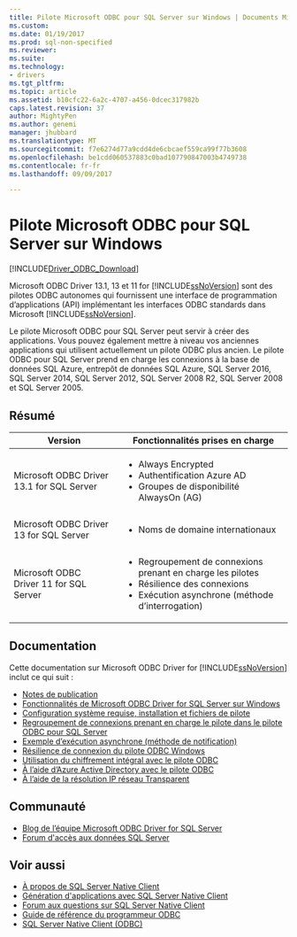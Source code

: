 ```yaml
---
title: Pilote Microsoft ODBC pour SQL Server sur Windows | Documents Microsoft
ms.custom: 
ms.date: 01/19/2017
ms.prod: sql-non-specified
ms.reviewer: 
ms.suite: 
ms.technology:
- drivers
ms.tgt_pltfrm: 
ms.topic: article
ms.assetid: b10cfc22-6a2c-4707-a456-0dcec317982b
caps.latest.revision: 37
author: MightyPen
ms.author: genemi
manager: jhubbard
ms.translationtype: MT
ms.sourcegitcommit: f7e6274d77a9cdd4de6cbcaef559ca99f77b3608
ms.openlocfilehash: be1cdd060537883c0bad107790847003b4749738
ms.contentlocale: fr-fr
ms.lasthandoff: 09/09/2017

---
```

# <a name="microsoft-odbc-driver-for-sql-server-on-windows"></a>Pilote Microsoft ODBC pour SQL Server sur Windows
[!INCLUDE[Driver_ODBC_Download](../../../includes/driver_odbc_download.md)]

Microsoft ODBC Driver 13.1, 13 et 11 for [!INCLUDE[ssNoVersion](../../../includes/ssnoversion_md.md)] sont des pilotes ODBC autonomes qui fournissent une interface de programmation d’applications (API) implémentant les interfaces ODBC standards dans Microsoft [!INCLUDE[ssNoVersion](../../../includes/ssnoversion_md.md)].

Le pilote Microsoft ODBC pour SQL Server peut servir à créer des applications. Vous pouvez également mettre à niveau vos anciennes applications qui utilisent actuellement un pilote ODBC plus ancien. Le pilote ODBC pour SQL Server prend en charge les connexions à la base de données SQL Azure, entrepôt de données SQL Azure, SQL Server 2016, SQL Server 2014, SQL Server 2012, SQL Server 2008 R2, SQL Server 2008 et SQL Server 2005.  

## <a name="summary"></a>Résumé

| Version       | Fonctionnalités prises en charge      |
| ------------- |---------------| 
| Microsoft ODBC Driver 13.1 for SQL Server     | <ul><li>Always Encrypted</li><li>Authentification Azure AD</li><li>Groupes de disponibilité AlwaysOn (AG)</li></ul>   | 
| Microsoft ODBC Driver 13 for SQL Server      | <ul><li>Noms de domaine internationaux</li></ul> |
| Microsoft ODBC Driver 11 for SQL Server | <ul><li>Regroupement de connexions prenant en charge les pilotes</li><li>Résilience des connexions</li><li>Exécution asynchrone (méthode d’interrogation)</li></ul> |    

## <a name="documentation"></a>Documentation  
Cette documentation sur Microsoft ODBC Driver for [!INCLUDE[ssNoVersion](../../../includes/ssnoversion_md.md)] inclut ce qui suit :  
  
-   [Notes de publication](../../../connect/odbc/windows/release-notes.md)  
-   [Fonctionnalités de Microsoft ODBC Driver for SQL Server sur Windows](../../../connect/odbc/windows/features-of-the-microsoft-odbc-driver-for-sql-server-on-windows.md)  
-   [Configuration système requise, installation et fichiers de pilote](../../../connect/odbc/windows/system-requirements-installation-and-driver-files.md)  
-   [Regroupement de connexions prenant en charge le pilote dans le pilote ODBC pour SQL Server](../../../connect/odbc/windows/driver-aware-connection-pooling-in-the-odbc-driver-for-sql-server.md)  
-   [Exemple d’exécution asynchrone &#40;méthode de notification&#41;](../../../connect/odbc/windows/asynchronous-execution-notification-method-sample.md)  
-   [Résilience de connexion du pilote ODBC Windows](../../../connect/odbc/windows/connection-resiliency-in-the-windows-odbc-driver.md)  
-   [Utilisation du chiffrement intégral avec le pilote ODBC](../../../connect/odbc/using-always-encrypted-with-the-odbc-driver.md)
-   [À l’aide d’Azure Active Directory avec le pilote ODBC](../../../connect/odbc/using-azure-active-directory.md) 
-   [À l’aide de la résolution IP réseau Transparent](../../../connect/odbc/using-transparent-network-ip-resolution.md)   
  
## <a name="community"></a>Communauté  
- [Blog de l’équipe Microsoft ODBC Driver for SQL Server](http://blogs.msdn.com/sqlnativeclient/default.aspx)  
- [Forum d'accès aux données SQL Server](http://social.technet.microsoft.com/Forums/en/sqldataaccess/threads)  
  
## <a name="see-also"></a>Voir aussi  
- [À propos de SQL Server Native Client](https://msdn.microsoft.com/sqlserver/ff658532.aspx)   
- [Génération d'applications avec SQL Server Native Client](https://msdn.microsoft.com/library/ms130904.aspx)   
- [Forum aux questions sur SQL Server Native Client](https://msdn.microsoft.com/sqlserver/aa937707.aspx)   
- [Guide de référence du programmeur ODBC](../../../odbc/reference/odbc-programmer-s-reference.md)   
- [SQL Server Native Client (ODBC)](https://msdn.microsoft.com/library/ms131415.aspx)  

